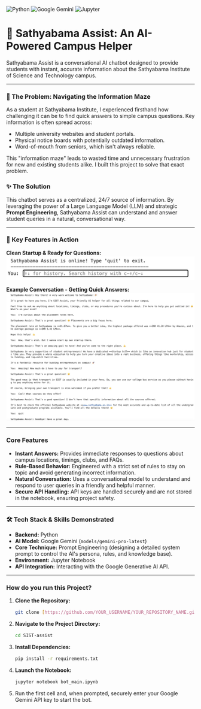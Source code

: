 ![Python](https://img.shields.io/badge/Python-3776AB?style=for-the-badge&logo=python&logoColor=white)
![Google Gemini](https://img.shields.io/badge/Google%20Gemini-8E75B2?style=for-the-badge&logo=google-gemini&logoColor=white)
![Jupyter](https://img.shields.io/badge/Jupyter-F37626?style=for-the-badge&logo=jupyter&logoColor=white)

# 🤖 Sathyabama Assist: An AI-Powered Campus Helper

Sathyabama Assist is a conversational AI chatbot designed to provide students with instant, accurate information about the Sathyabama Institute of Science and Technology campus.

---

### 🎯 The Problem: Navigating the Information Maze

As a student at Sathyabama Institute, I experienced firsthand how challenging it can be to find quick answers to simple campus questions. Key information is often spread across:

* Multiple university websites and student portals.
* Physical notice boards with potentially outdated information.
* Word-of-mouth from seniors, which isn't always reliable.

This "information maze" leads to wasted time and unnecessary frustration for new and existing students alike. I built this project to solve that exact problem.

### ✨ The Solution

This chatbot serves as a centralized, 24/7 source of information. By leveraging the power of a Large Language Model (LLM) and strategic **Prompt Engineering**, Sathyabama Assist can understand and answer student queries in a natural, conversational way.

---

### 📸 Key Features in Action

**Clean Startup & Ready for Questions:**
![Bot Startup](bot-startup.png)

**Example Conversation - Getting Quick Answers:**
![Bot Conversation Example](bot-example.png)

---

### Core Features

-   **Instant Answers:** Provides immediate responses to questions about campus locations, timings, clubs, and FAQs.
-   **Rule-Based Behavior:** Engineered with a strict set of rules to stay on topic and avoid generating incorrect information.
-   **Natural Conversation:** Uses a conversational model to understand and respond to user queries in a friendly and helpful manner.
-   **Secure API Handling:** API keys are handled securely and are not stored in the notebook, ensuring project safety.

---

### 🛠️ Tech Stack & Skills Demonstrated

-   **Backend:** Python
-   **AI Model:** Google Gemini (`models/gemini-pro-latest`)
-   **Core Technique:** Prompt Engineering (designing a detailed system prompt to control the AI's persona, rules, and knowledge base).
-   **Environment:** Jupyter Notebook
-   **API Integration:** Interacting with the Google Generative AI API.

---

### How do you run this Project?

1.  **Clone the Repository:**
    ```bash
    git clone [https://github.com/YOUR_USERNAME/YOUR_REPOSITORY_NAME.git](https://github.com/YOUR_USERNAME/YOUR_REPOSITORY_NAME.git)
    ```
2.  **Navigate to the Project Directory:**
    ```bash
    cd SIST-assist
    ```
3.  **Install Dependencies:**
    ```bash
    pip install -r requirements.txt
    ```
4.  **Launch the Notebook:**
    ```bash
    jupyter notebook bot_main.ipynb
    ```
5.  Run the first cell and, when prompted, securely enter your Google Gemini API key to start the bot.
